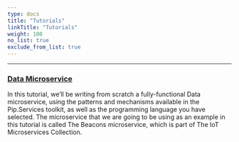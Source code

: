 ```yaml
---
type: docs
title: "Tutorials"
linkTitle: "Tutorials" 
weight: 100
no_list: true
exclude_from_list: true
---
```

---

### [Data Microservice](data_microservice)

In this tutorial, we’ll be writing from scratch a fully-functional Data microservice, using the patterns and mechanisms available in the Pip.Services toolkit, as well as the programming language you have selected. The microservice that we are going to be using as an example in this tutorial is called The Beacons microservice, which is part of The IoT Microservices Collection.

